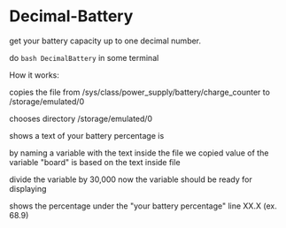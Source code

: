 # Decimal-Battery
get your battery capacity up to one decimal number.

do `bash DecimalBattery` in some terminal

How it works:

copies the file from
/sys/class/power_supply/battery/charge_counter
to
/storage/emulated/0

chooses directory
/storage/emulated/0

shows a text of
your battery percentage is

by naming a variable with the text inside the file we copied
value of the variable "board" is based on the text inside file

divide the variable by 30,000
now the variable should be ready for displaying

shows the percentage under the "your battery percentage" line
XX.X (ex. 68.9)
